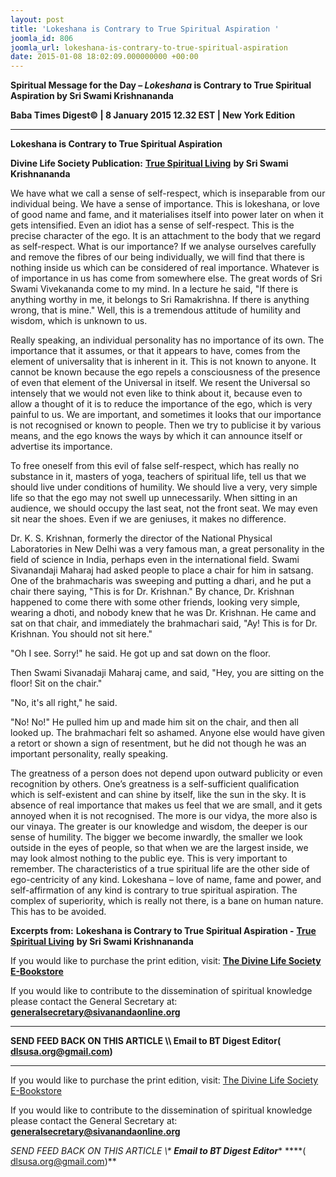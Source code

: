 ```yaml
---
layout: post
title: 'Lokeshana is Contrary to True Spiritual Aspiration '
joomla_id: 806
joomla_url: lokeshana-is-contrary-to-true-spiritual-aspiration
date: 2015-01-08 18:02:09.000000000 +00:00
---
```

  

















































**Spiritual Message for the Day – _Lokeshana_ is Contrary to True Spiritual Aspiration by Sri Swami Krishnananda**

**Baba Times Digest© | 8 January 2015 12.32 EST | New York Edition**

* * *  


**Lokeshana is Contrary to True Spiritual Aspiration**

**Divine Life Society Publication:** [**True Spiritual Living**](http://www.swami-krishnananda.org/living/living_08.html) **by Sri Swami Krishnananda**

We have what we call a sense of self-respect, which is inseparable from our individual being. We have a sense of importance. This is lokeshana, or love of good name and fame, and it materialises itself into power later on when it gets intensified. Even an idiot has a sense of self-respect. This is the precise character of the ego. It is an attachment to the body that we regard as self-respect. What is our importance? If we analyse ourselves carefully and remove the fibres of our being individually, we will find that there is nothing inside us which can be considered of real importance. Whatever is of importance in us has come from somewhere else. The great words of Sri Swami Vivekananda come to my mind. In a lecture he said, "If there is anything worthy in me, it belongs to Sri Ramakrishna. If there is anything wrong, that is mine." Well, this is a tremendous attitude of humility and wisdom, which is unknown to us.

Really speaking, an individual personality has no importance of its own. The importance that it assumes, or that it appears to have, comes from the element of universality that is inherent in it. This is not known to anyone. It cannot be known because the ego repels a consciousness of the presence of even that element of the Universal in itself. We resent the Universal so intensely that we would not even like to think about it, because even to allow a thought of it is to reduce the importance of the ego, which is very painful to us. We are important, and sometimes it looks that our importance is not recognised or known to people. Then we try to publicise it by various means, and the ego knows the ways by which it can announce itself or advertise its importance.

To free oneself from this evil of false self-respect, which has really no substance in it, masters of yoga, teachers of spiritual life, tell us that we should live under conditions of humility. We should live a very, very simple life so that the ego may not swell up unnecessarily. When sitting in an audience, we should occupy the last seat, not the front seat. We may even sit near the shoes. Even if we are geniuses, it makes no difference.

Dr. K. S. Krishnan, formerly the director of the National Physical Laboratories in New Delhi was a very famous man, a great personality in the field of science in India, perhaps even in the international field. Swami Sivanandaji Maharaj had asked people to place a chair for him in satsang. One of the brahmacharis was sweeping and putting a dhari, and he put a chair there saying, "This is for Dr. Krishnan." By chance, Dr. Krishnan happened to come there with some other friends, looking very simple, wearing a dhoti, and nobody knew that he was Dr. Krishnan. He came and sat on that chair, and immediately the brahmachari said, "Ay! This is for Dr. Krishnan. You should not sit here."

"Oh I see. Sorry!" he said. He got up and sat down on the floor.

Then Swami Sivanadaji Maharaj came, and said, "Hey, you are sitting on the floor! Sit on the chair."

"No, it's all right," he said.

"No! No!" He pulled him up and made him sit on the chair, and then all looked up. The brahmachari felt so ashamed. Anyone else would have given a retort or shown a sign of resentment, but he did not though he was an important personality, really speaking.

The greatness of a person does not depend upon outward publicity or even recognition by others. One’s greatness is a self-sufficient qualification which is self-existent and can shine by itself, like the sun in the sky. It is absence of real importance that makes us feel that we are small, and it gets annoyed when it is not recognised. The more is our vidya, the more also is our vinaya. The greater is our knowledge and wisdom, the deeper is our sense of humility. The bigger we become inwardly, the smaller we look outside in the eyes of people, so that when we are the largest inside, we may look almost nothing to the public eye. This is very important to remember. The characteristics of a true spiritual life are the other side of ego-centricity of any kind. Lokeshana – love of name, fame and power, and self-affirmation of any kind is contrary to true spiritual aspiration. The complex of superiority, which is really not there, is a bane on human nature. This has to be avoided.



**Excerpts from:**  **Lokeshana is Contrary to True Spiritual Aspiration -** [**True Spiritual Living**](http://www.swami-krishnananda.org/living/living_08.html) **by Sri Swami Krishnananda**

If you would like to purchase the print edition, visit: **[The Divine Life Society E-Bookstore](http://www.dlshq.org/download/download.htm)**

If you would like to contribute to the dissemination of spiritual knowledge please contact the General Secretary at: [](mailto:%20%3Cscript%20type=%27text/javascript%27%3E%20%3C%21--%20var%20prefix%20=%20%27ma%27%20+%20%27il%27%20+%20%27to%27;%20var%20path%20=%20%27hr%27%20+%20%27ef%27%20+%20%27=%27;%20var%20addy57016%20=%20%27generalsecretary%27%20+%20%27@%27;%20addy57016%20=%20addy57016%20+%20%27sivanandaonline%27%20+%20%27.%27%20+%20%27org%27;%20document.write%28%27%3Ca%20%27%20+%20path%20+%20%27%5C%27%27%20+%20prefix%20+%20%27:%27%20+%20addy57016%20+%20%27%5C%27%3E%27%29;%20document.write%28addy57016%29;%20document.write%28%27%3C%5C/a%3E%27%29;%20//--%3E%5Cn%20%3C/script%3E%3Cscript%20type=%27text/javascript%27%3E%20%3C%21--%20document.write%28%27%3Cspan%20style=%5C%27display:%20none;%5C%27%3E%27%29;%20//--%3E%20%3C/script%3EThis%20email%20address%20is%20being%20protected%20from%20spambots.%20You%20need%20JavaScript%20enabled%20to%20view%20it.%20%3Cscript%20type=%27text/javascript%27%3E%20%3C%21--%20document.write%28%27%3C/%27%29;%20document.write%28%27span%3E%27%29;%20//--%3E%20%3C/script%3E?subject=Contribution%20to%20Dissemination%20of%20Spiritual%20Knowledge) **generalsecretary@sivanandaonline.org**

****

**SEND FEED BACK ON THIS ARTICLE \\\ Email to BT Digest Editor[](mailto:%20%3Cscript%20type=%27text/javascript%27%3E%20%3C%21--%20var%20prefix%20=%20%27ma%27%20+%20%27il%27%20+%20%27to%27;%20var%20path%20=%20%27hr%27%20+%20%27ef%27%20+%20%27=%27;%20var%20addy72654%20=%20%27dlsusa.org%27%20+%20%27@%27;%20addy72654%20=%20addy72654%20+%20%27gmail%27%20+%20%27.%27%20+%20%27com%27;%20document.write%28%27%3Ca%20%27%20+%20path%20+%20%27%5C%27%27%20+%20prefix%20+%20%27:%27%20+%20addy72654%20+%20%27%5C%27%3E%27%29;%20document.write%28addy72654%29;%20document.write%28%27%3C%5C/a%3E%27%29;%20//--%3E%5Cn%20%3C/script%3E%3Cscript%20type=%27text/javascript%27%3E%20%3C%21--%20document.write%28%27%3Cspan%20style=%5C%27display:%20none;%5C%27%3E%27%29;%20//--%3E%20%3C/script%3EThis%20email%20address%20is%20being%20protected%20from%20spambots.%20You%20need%20JavaScript%20enabled%20to%20view%20it.%20%3Cscript%20type=%27text/javascript%27%3E%20%3C%21--%20document.write%28%27%3C/%27%29;%20document.write%28%27span%3E%27%29;%20//--%3E%20%3C/script%3E?subject=DLS%20Posts)( [dlsusa.org@gmail.com](mailto:dlsusa.org@gmail.com))**



* * *



  

If you would like to purchase the print edition, visit: [The Divine Life Society E-Bookstore](http://www.dlshq.org/download/download.htm)

If you would like to contribute to the dissemination of spiritual knowledge please contact the General Secretary at: **[generalsecretary@sivanandaonline.org](mailto:generalsecretary@sivanandaonline.org)**

**SEND FEED BACK ON THIS ARTICLE \\\**  **Email to BT Digest Editor**** [](mailto:%20%3Cscript%20type=%27text/javascript%27%3E%20%3C%21--%20var%20prefix%20=%20%27ma%27%20+%20%27il%27%20+%20%27to%27;%20var%20path%20=%20%27hr%27%20+%20%27ef%27%20+%20%27=%27;%20var%20addy72654%20=%20%27dlsusa.org%27%20+%20%27@%27;%20addy72654%20=%20addy72654%20+%20%27gmail%27%20+%20%27.%27%20+%20%27com%27;%20document.write%28%27%3Ca%20%27%20+%20path%20+%20%27%5C%27%27%20+%20prefix%20+%20%27:%27%20+%20addy72654%20+%20%27%5C%27%3E%27%29;%20document.write%28addy72654%29;%20document.write%28%27%3C%5C/a%3E%27%29;%20//--%3E%5Cn%20%3C/script%3E%3Cscript%20type=%27text/javascript%27%3E%20%3C%21--%20document.write%28%27%3Cspan%20style=%5C%27display:%20none;%5C%27%3E%27%29;%20//--%3E%20%3C/script%3EThis%20email%20address%20is%20being%20protected%20from%20spambots.%20You%20need%20JavaScript%20enabled%20to%20view%20it.%20%3Cscript%20type=%27text/javascript%27%3E%20%3C%21--%20document.write%28%27%3C/%27%29;%20document.write%28%27span%3E%27%29;%20//--%3E%20%3C/script%3E?subject=DLS%20Posts)****( [dlsusa.org@gmail.com](mailto:dlsusa.org@gmail.com))**  
